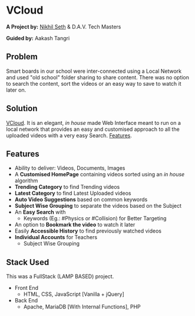 # VCloud
**A Project by:** [Nikhil Seth](https://github.com/SNikhill) & D.A.V. Tech Masters

**Guided by:** Aakash Tangri

## Problem
Smart boards in our school were inter-connected using a Local Network and used "old school" folder sharing to share content.
There was no option to search the content, sort the videos or an easy way to save to watch it later on.

## Solution
[VCloud](https://www.youtube.com/watch?v=2MugZcvFh4Y). It is an elegant, _in house_ made Web Interface meant to run on a local network that provides an easy and customised approach to all the uploaded videos with a very easy Search. [Features](#features).

## Features
- Ability to deliver: Videos, Documents, Images
- A **Customised HomePage** containing videos sorted using an _in house_ algorithm
- **Trending Category** to find Trending videos
- **Latest Category** to find Latest Uploaded videos 
- **Auto Video Suggestions** based on common keywords
- **Subject Wise Grouping** to separate the videos based on the Subject
- An **Easy Search** with
  - Keywords (Eg.: #Physics or #Collision) for Better Targeting
- An option to **Bookmark the video** to watch it later 
- Easily **Accessible History** to find previously watched videos
- **Individual Accounts** for Teachers
    - Subject Wise Grouping

## Stack Used
This was a FullStack (LAMP BASED) project. 
- Front End 
  - HTML, CSS, JavaScript [Vanilla + jQuery]
- Back End
  - Apache, MariaDB [With Internal Functions], PHP
